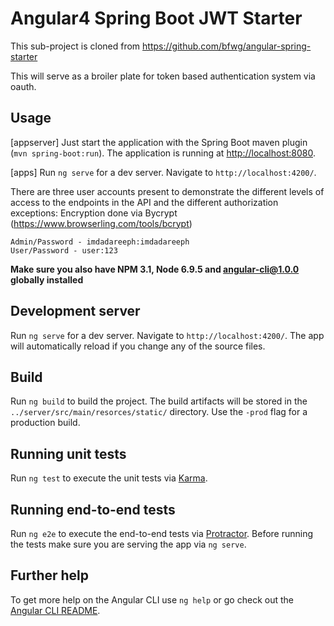 # Angular4 Spring Boot JWT Starter
This sub-project is cloned from https://github.com/bfwg/angular-spring-starter

This will serve as a broiler plate for token based authentication system via oauth.

## Usage
[appserver] Just start the application with the Spring Boot maven plugin (`mvn spring-boot:run`). The application is
running at [http://localhost:8080](http://localhost:8080).

[apps] Run `ng serve` for a dev server. Navigate to `http://localhost:4200/`.

There are three user accounts present to demonstrate the different levels of access to the endpoints in
the API and the different authorization exceptions: Encryption done via Bycrypt (https://www.browserling.com/tools/bcrypt)
```
Admin/Password - imdadareeph:imdadareeph
User/Password - user:123
```



**Make sure you also have NPM 3.1, Node 6.9.5 and angular-cli@1.0.0 globally installed**


## Development server

Run `ng serve` for a dev server. Navigate to `http://localhost:4200/`. The app will automatically reload if you change any of the source files.

## Build

Run `ng build` to build the project. The build artifacts will be stored in the `../server/src/main/resorces/static/` directory. Use the `-prod` flag for a production build.

## Running unit tests

Run `ng test` to execute the unit tests via [Karma](https://karma-runner.github.io).

## Running end-to-end tests

Run `ng e2e` to execute the end-to-end tests via [Protractor](http://www.protractortest.org/).
Before running the tests make sure you are serving the app via `ng serve`.

## Further help

To get more help on the Angular CLI use `ng help` or go check out the [Angular CLI README](https://github.com/angular/angular-cli/blob/master/README.md).
